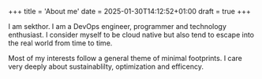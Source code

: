 +++
title = 'About me'
date = 2025-01-30T14:12:52+01:00
draft = true
+++

I am sekthor.
I am a DevOps engineer, programmer and technology enthusiast.
I consider myself to be cloud native but also tend to escape into the real world from time to time.

Most of my interests follow a general theme of minimal footprints. 
I care very deeply about sustainablilty, optimization and efficency.
